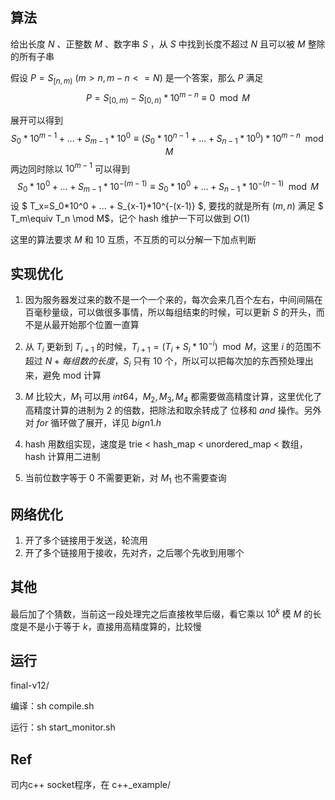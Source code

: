 ## 算法

给出长度 $N$ 、正整数 $M$ 、数字串 $S$ ，从 $S$ 中找到长度不超过 $N$ 且可以被 $M$ 整除的所有子串

假设 $P=S_{[n, m)}\ (m > n, m - n <= N)$ 是一个答案，那么 $P$ 满足 $$P = S_{[0, m)} - S_{[0, n)} * 10^{m-n} \equiv 0 \mod M$$

展开可以得到 $$ S_0*10^{m-1} + ... + S_{m-1}*10^0 \equiv (S_0*10^{n-1} + ... + S_{n-1}*10^0)*10^{m-n} \mod M$$
两边同时除以 $10^{m-1}$ 可以得到 $$ S_0*10^0 + ... + S_{m-1}*10^{-(m-1)} \equiv S_0*10^0 + ... + S_{n-1}*10^{-(n-1)} \mod M$$
设 $ T_x=S_0*10^0 + ... + S_{x-1}*10^{-(x-1)} $, 要找的就是所有 $(m, n)$ 满足 $ T_m\equiv T_n \mod M$，记个 hash 维护一下可以做到 $O(1)$

这里的算法要求 $M$ 和 $10$ 互质，不互质的可以分解一下加点判断

## 实现优化

1. 因为服务器发过来的数不是一个一个来的，每次会来几百个左右，中间间隔在百毫秒量级，可以做很多事情，所以每组结束的时候，可以更新 $S$ 的开头，而不是从最开始那个位置一直算

2. 从 $T_i$ 更新到 $T_{i+1}$ 的时候，$T_{i+1}=(T_i+S_i*10^{-i})\mod M$，这里 $i$ 的范围不超过 $N+每组数的长度$，$S_i$ 只有 $10$ 个，所以可以把每次加的东西预处理出来，避免 mod 计算

3. $M$ 比较大，$M_1$ 可以用 $int64$，$M_2, M_3, M_4$ 都需要做高精度计算，这里优化了高精度计算的进制为 $2$ 的倍数，把除法和取余转成了 位移和 $and$ 操作。另外对 $for$ 循环做了展开，详见 $bign1.h$

4. hash 用数组实现，速度是 trie < hash_map < unordered_map < 数组，hash 计算用二进制

5. 当前位数字等于 $0$ 不需要更新，对 $M_1$ 也不需要查询

## 网络优化
1. 开了多个链接用于发送，轮流用
2. 开了多个链接用于接收，先对齐，之后哪个先收到用哪个

## 其他

最后加了个猜数，当前这一段处理完之后直接枚举后缀，看它乘以 $10^k$ 模 $M$ 的长度是不是小于等于 $k$，直接用高精度算的，比较慢

## 运行

final-v12/

编译：sh compile.sh

运行：sh start_monitor.sh

## Ref

司内c++ socket程序，在 c++_example/